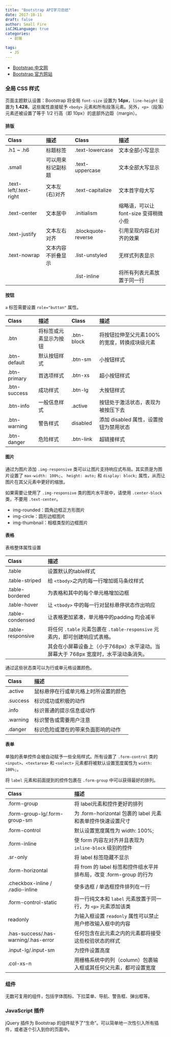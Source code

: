 ```yaml
---
title: "Bootstrap API学习总结"
date: 2017-10-11
draft: false
author: Small Fire
isCJKLanguage: true
categories: 
  - 前端

tags: 
  - JS
---
```


- [Bootstrap 中文网](https://v3.bootcss.com/)
- [Bootstrap 官方网站](https://getbootstrap.com/)

### 全局 CSS 样式

页面主题默认设置：Bootstrap 将全局 `font-size` 设置为 **14px**，`line-height` 设置为 **1.428**。这些属性直接赋予 `<body>` 元素和所有段落元素。另外，`<p>`（段落）元素还被设置了等于 1/2 行高（即 10px）的底部外边距（margin）。

#### 排版

| Class                  | 描述               | Class               | 描述                                  |
| :--------------------- | :----------------- | :------------------ | :------------------------------------ |
| .h1 ~ .h6              | 标题标签           | .text-lowercase     | 文本全部小写显示                      |
| .small                 | 可以用来标记副标题 | .text-uppercase     | 文本全部大写显示                      |
| .text-left/.text-right | 文本左(右)对齐     | .text-capitalize    | 文本首字母大写                        |
| .text-center           | 文本居中           | .initialism         | 缩略语，可以让 font-size 变得稍微小些 |
| .text-justify          | 文本左右对齐       | .blockquote-reverse | 引用呈现内容右对齐的效果              |
| .text-nowrap           | 文本内容不折叠显示 | .list-unstyled      | 无样式列表显示                        |
|                        |                    | .list-inline        | 将所有列表元素放置于同一行            |

#### 按钮

`a` 标签需要设置 `role="button"` 属性。

| Class        | 描述                   | Class      | 描述                                         |
| :----------- | :--------------------- | :--------- | :------------------------------------------- |
| .btn         | 将标签或元素显示为按钮 | .btn-block | 将按钮拉伸至父元素100%的宽度，转换成块级元素 |
| .btn-default | 默认按钮样式           | .btn-sm    | 小按钮样式                                   |
| .btn-primary | 首选项样式             | .btn-xs    | 超小按钮样式                                 |
| .btn-success | 成功样式               | .btn-lg    | 大按钮样式                                   |
| .btn-info    | 一般信息样式           | .active    | 按钮处于激活状态，表现为被按压下去           |
| .btn-warning | 警告样式               | disabled   | 添加 disabled 属性，设置按钮为禁用状态       |
| .btn-danger  | 危险样式               | .btn-link  | 超链接样式                                   |

#### 图片

通过为图片添加 `.img-responsive` 类可以让图片支持响应式布局。其实质是为图片设置了 `max-width: 100%;`、 `height: auto;` 和 `display: block;` 属性，从而让图片在其父元素中更好的缩放。

如果需要让使用了 `.img-responsive` 类的图片水平居中，请使用 `.center-block` 类，不要用 `.text-center`。

- img-rounded：圆角边框正方形图片
- img-circle：圆形边框图片
- img-thumbnail：相框类型的边框图片

#### 表格

表格整体属性设置

| Class             | 描述                                                         |
| :---------------- | :----------------------------------------------------------- |
| .table            | 设置默认的table样式                                          |
| .table-striped    | 给 `<tbody>`之内的每一行增加斑马条纹样式                     |
| .table-bordered   | 为表格和其中的每个单元格增加边框                             |
| .table-hover      | 让 `<tbody>` 中的每一行对鼠标悬停状态作出响应                |
| .table-condensed  | 让表格更加紧凑，单元格中的padding 均会减半                   |
| .table-responsive | 将任何 `.table` 元素包裹在 `.table-responsive` 元素内，即可创建响应式表格。 |
|                   | 其会在小屏幕设备上（小于768px）水平滚动。当屏幕大于 768px 宽度时，水平滚动条消失。 |

通过这些状态类可以为行或单元格设置颜色。

| Class    | 描述                                 |
| :------- | :----------------------------------- |
| .active  | 鼠标悬停在行或单元格上时所设置的颜色 |
| .success | 标识成功或积极的动作                 |
| .info    | 标识普通的提示信息或动作             |
| .warning | 标识警告或需要用户注意               |
| .danger  | 标识危险或潜在的带来负面影响的动作   |

#### 表单

单独的表单控件会被自动赋予一些全局样式。所有设置了 `.form-control` 类的 `<input>`、`<textarea>` 和 `<select>` 元素都将被默认设置宽度属性为 `width: 100%;`。 

将 `label` 元素和前面提到的控件包裹在 `.form-group` 中可以获得最好的排列。

| Class                                | 描述                                                         |
| :----------------------------------- | :----------------------------------------------------------- |
| .form-group                          | 将 label元素和控件更好的排列                                 |
| .form-group-lg/.form-group-sm        | 为 .form-horizontal 包裹的 label 元素和表单控件快速设置尺寸  |
| .form-control                        | 默认设置宽度属性为  width: 100%;                             |
| .form-inline                         | 使 form 内容左对齐并且表现为 `inline-block` 级别的控件       |
| .sr-only                             | 将 label 标签隐藏不显示                                      |
| .form-horizontal                     | 将 from 的 label 标签和控件组水平并排布局，改变 .form-group 的行为 |
| .checkbox-inline / .radio-inline     | 使多选框 / 单选框控件排列在一行                              |
| .form-control-static                 | 将一行纯文本和 `label` 元素放置于同一行，为 `<p>` 元素添加该类 |
| readonly                             | 为输入框设置 `readonly` 属性可以禁止用户修改输入框中的内容   |
| .has-success/.has-warning/.has-error | 任何包含在此元素之内的元素都将接受这些校验状态的样式         |
| .input-lg/.input-sm                  | 为控件设置高度                                               |
| .col-xs-n                            | 用栅格系统中的列（column）包裹输入框或其任何父元素，都可设置宽度 |

### 组件

无数可复用的组件，包括字体图标、下拉菜单、导航、警告框、弹出框等。

### JavaScript 插件

jQuery 插件为 Bootstrap 的组件赋予了“生命”。可以简单地一次性引入所有插件，或者逐个引入到你的页面中。
